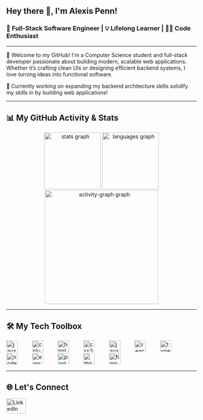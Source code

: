 <h2 align="left">Hey there 👋, I'm Alexis Penn!</h2>
<h3 align="left">🚀 Full-Stack Software Engineer | 💡 Lifelong Learner | 👨‍💻 Code Enthusiast</h3>

---

🌟 Welcome to my GitHub! I'm a Computer Science student and full-stack developer passionate about building modern, scalable web applications. Whether it’s crafting clean UIs or designing efficient backend systems, I love turning ideas into functional software.

🔭 Currently working on expanding my backend architecture skills solidify my skills in by building web applications!

---

## 📊 My GitHub Activity & Stats

<div align="center">
  <img src="https://github-readme-stats.vercel.app/api?username=lexp2204&hide_title=false&hide_rank=false&show_icons=true&include_all_commits=true&count_private=true&disable_animations=false&theme=dark&locale=en&hide_border=false&order=1" height="150" alt="stats graph"  />
  <img src="https://github-readme-stats.vercel.app/api/top-langs?username=lexp2204&locale=en&hide_title=false&layout=compact&card_width=320&langs_count=5&theme=dark&hide_border=false&order=2" height="150" alt="languages graph"  />
  <img src="https://github-readme-activity-graph.vercel.app/graph?username=lexp2204&radius=16&theme=github-dark&area=true&order=5" height="300" alt="activity-graph graph"  />
</div>

---

## 🛠 My Tech Toolbox

<div align="left">
  <img src="https://cdn.jsdelivr.net/gh/devicons/devicon/icons/java/java-original.svg" height="30" alt="java logo" />
  <img width="30" />

  <img src="https://cdn.jsdelivr.net/gh/devicons/devicon/icons/cplusplus/cplusplus-original.svg" height="30" alt="cplusplus logo" />
  <img width="30" />

  <img src="https://cdn.jsdelivr.net/gh/devicons/devicon/icons/html5/html5-original.svg" height="30" alt="html5 logo" />
  <img width="30" />

  <img src="https://cdn.jsdelivr.net/gh/devicons/devicon/icons/css3/css3-original.svg" height="30" alt="css3 logo" />
  <img width="30" />

  <img src="https://cdn.jsdelivr.net/gh/devicons/devicon/icons/javascript/javascript-original.svg" height="30" alt="javascript logo" />
  <img width="30" />

  <img src="https://cdn.jsdelivr.net/gh/devicons/devicon/icons/react/react-original.svg" height="30" alt="react logo" />
  <img width="30" />

  <img src="https://cdn.jsdelivr.net/gh/devicons/devicon/icons/typescript/typescript-original.svg" height="30" alt="typescript logo" />
  <img width="30" />

  <img src="https://cdn.jsdelivr.net/gh/devicons/devicon/icons/nodejs/nodejs-original.svg" height="30" alt="nodejs logo" />
  <img width="30" />

  <img src="https://cdn.jsdelivr.net/gh/devicons/devicon/icons/express/express-original.svg" height="30" alt="express logo" />
  <img width="30" />

  <img src="https://cdn.jsdelivr.net/gh/devicons/devicon/icons/postgresql/postgresql-original.svg" height="30" alt="postgresql logo" />
  <img width="30" />

  <img src="https://cdn.jsdelivr.net/gh/devicons/devicon/icons/mongodb/mongodb-original.svg" height="30" alt="mongodb logo" />
  <img width="30" />

  <img src="https://cdn.jsdelivr.net/gh/devicons/devicon/icons/figma/figma-original.svg" height="30" alt="figma logo" />
</div>

---

## 🌐 Let's Connect

<div align="left">
  <a href="https://www.linkedin.com/in/alexis-penn-b48331263/" target="_blank">
    <img src="https://raw.githubusercontent.com/maurodesouza/profile-readme-generator/master/src/assets/icons/social/linkedin/default.svg" width="52" height="40" alt="LinkedIn" />
  </a>
</div>


